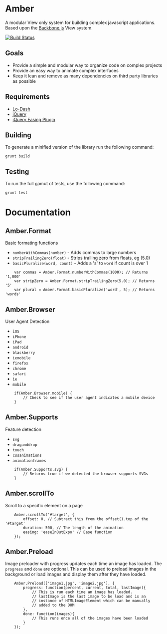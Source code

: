 Amber
======
A modular View only system for building complex javascript applications. Based upon the [Backbone.js](documentcloud.github.com/backbone/) View system.

[![Build Status](https://travis-ci.org/isuttell/Amber.png?branch=master)](https://travis-ci.org/isuttell/Amber)


Goals
------
* Provide a simple and modular way to organize code on complex projects
* Provide an easy way to animate complex interfaces
* Keep it lean and remove as many dependencies on third party libraries as possible


Requirements
------
* [Lo-Dash](lodash.com)
* [jQuery](http://jquery.com/)
* [jQuery Easing Plugin](http://gsgd.co.uk/sandbox/jquery/easing/)


Building
--------
To generate a minified version of the library run the following command:

````
grunt build
````


Testing
--------
To run the full gamut of tests, use the following command:

````
grunt test
````

Documentation
======


Amber.Format
------
Basic formating functions

* `numberWithCommas(number)` - Adds commas to large numbers
* `stripTrailingZero(float)` - Strips trailing zero from floats, eg (5.0)
* `basicPluralize(word, count)` - Adds a 's' to `word` if count is over 1

````
	var commas = Amber.Format.numberWithCommas(1000); // Returns '1,000'
	var stripZero = Amber.Format.stripTrailingZero(5.0); // Returns '5'
	var plural = Amber.Format.basicPluralize('word', 5); // Returns 'words'
````


Amber.Browser
------
User Agent Detection

* `iOS`
* `iPhone`
* `iPad`
* `android`
* `blackberry`
* `iemobile`
* `firefox`
* `chrome`
* `safari`
* `ie`
* `mobile`

````
	if(Amber.Browser.mobile) {
		// Check to see if the user agent indicates a mobile device
	}
````


Amber.Supports
------
Feature detection

* `svg`
* `draganddrop`
* `touch`
* `cssanimations`
* `animationframes`

````
	if(Amber.Supports.svg) {
		// Returns true if we detected the browser supports SVGs
	}
````


Amber.scrollTo
------
Scroll to a specific element on a page

````
	Amber.scrollTo('#target', {
		offset: 0, // Subtract this from the offset().top of the '#target'
		duration: 500, // The length of the animation
		easing: 'easeInOutExpo' // Ease function
	});
````

Amber.Preload
------
Image preloader with progress updates each time an image has loaded. The `progress` and `done` are optional. This can be used to preload images in the background or load images and display them after they have loaded.

````
	Amber.Preload(['image1.jpg', 'image2.jpg'], {
		progress: function(percent, current, total, lastImage){
			// This is run each time an image has loaded.
			// lastImage is the last image to be load and is an
			// instance of HTMLImageElement which can be manually
			// added to the DOM
		},
		done: function(images){
			// This runs once all of the images have been loaded
		}
	});
````